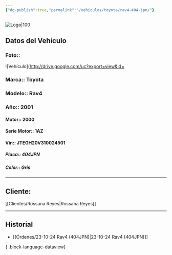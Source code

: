 ```yaml
---
{"dg-publish":true,"permalink":"/vehiculos/toyota/rav4-404-jpn/"}
---
```


![Logo|100](http://drive.google.com/uc?export=view&id=137fl3TIZ0-PU8b-Pt0bsjclwHub_u78G)

## Datos del Vehículo 
### Foto:: 
![Vehículo](http://drive.google.com/uc?export=view&id=

### Marca:: Toyota 
### Modelo:: Rav4
### Año:: 2001
#### Motor:: 2000
#### Serie Motor:: 1AZ
#### Vin:: JTEGH20V310024501
##### Placa:: 404JPN
##### Color:: Gris
---

## Cliente:

[[Clientes/Rossana Reyes\|Rossana Reyes]]

---

## Historial

- [[Órdenes/23-10-24 Rav4 (404JPN)\|23-10-24 Rav4 (404JPN)]]

{ .block-language-dataview} 